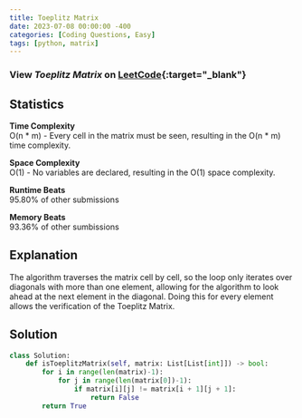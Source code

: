 ```yaml
---
title: Toeplitz Matrix
date: 2023-07-08 00:00:00 -400
categories: [Coding Questions, Easy]
tags: [python, matrix]
---
```


### View *Toeplitz Matrix* on [LeetCode](https://leetcode.com/problems/toeplitz-matrix/description/){:target="_blank"}  

## Statistics  

**Time Complexity**  
O(n * m) - Every cell in the matrix must be seen, resulting in the O(n * m) time complexity.

**Space Complexity**  
O(1) - No variables are declared, resulting in the O(1) space complexity.

**Runtime Beats**  
95.80% of other submissions  

**Memory Beats**  
93.36% of other sumbissions  

## Explanation  
The algorithm traverses the matrix cell by cell, so the loop only iterates over diagonals with more than one element, allowing for the algorithm to look ahead at the next element in the diagonal. Doing this for every element allows the verification of the Toeplitz Matrix.

## Solution  

```python
class Solution:
    def isToeplitzMatrix(self, matrix: List[List[int]]) -> bool:
        for i in range(len(matrix)-1):
            for j in range(len(matrix[0])-1):
                if matrix[i][j] != matrix[i + 1][j + 1]:
                    return False
        return True
```